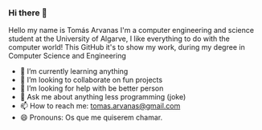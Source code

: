 ### Hi there 👋

Hello my name is Tomás Arvanas I'm a computer engineering and science student at the University of Algarve, I like everything to do with the computer world!
This GitHub it's to show my work, during my degree in Computer Science and Engineering

- 🌱 I’m currently learning anything
- 👯 I’m looking to collaborate on fun projects
- 🤔 I’m looking for help with be better person
- 💬 Ask me about anything less programming (joke)
- 📫 How to reach me: tomas.arvanas@gmail.com
- 😄 Pronouns: Os que me quiserem chamar.
